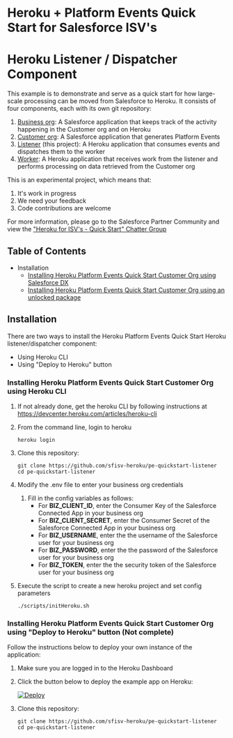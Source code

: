 # Heroku + Platform Events Quick Start for Salesforce ISV's
# Heroku Listener / Dispatcher Component

This example is to demonstrate and serve as a quick start for how large-scale processing can be moved from Salesforce to Heroku.  It consists of four components, each with its own git repository:

1. [Business org](https://github.com/sfisv-heroku/pe-quickstart-bizorg): A Salesforce application that keeps track of the activity happening in the Customer org and on Heroku
1. [Customer org](https://github.com/sfisv-heroku/pe-quickstart-custorg): A Salesforce application that generates Platform Events
1. [Listener](https://github.com/sfisv-heroku/pe-quickstart-listener) (this project): A Heroku application that consumes events and dispatches them to the worker
1. [Worker](https://github.com/sfisv-heroku/pe-quickstart-worker): A Heroku application that receives work from the listener and performs processing on data retrieved from the Customer org

This is an experimental project, which means that:

1. It's work in progress
1. We need your feedback
1. Code contributions are welcome

For more information, please go to the Salesforce Partner Community and view the ["Heroku for ISV's - Quick Start" Chatter Group](https://sfdc.co/herokuisvquickstart "https://sfdc.co/herokuisvquickstart")

## Table of Contents

*   Installation
    *   [Installing Heroku Platform Events Quick Start Customer Org using Salesforce DX](#installing-heroku-pe-quickstart-custorg-using-salesforce-dx)
    *   [Installing Heroku Platform Events Quick Start Customer Org using an unlocked package](#installing-pe-quickstart-custorg-using-an-unlocked-package)

## Installation

There are two ways to install the Heroku Platform Events Quick Start Heroku listener/dispatcher component:

*   Using Heroku CLI
*   Using "Deploy to Heroku" button

### Installing Heroku Platform Events Quick Start Customer Org using Heroku CLI

1.  If not already done, get the heroku CLI by following instructions at https://devcenter.heroku.com/articles/heroku-cli

1.  From the command line, login to heroku
    ```
    heroku login
    ```

1.  Clone this repository:

    ```
    git clone https://github.com/sfisv-heroku/pe-quickstart-listener
    cd pe-quickstart-listener
    ```

1.  Modify the .env file to enter your business org credentials
    1. Fill in the config variables as follows:
        - For **BIZ_CLIENT_ID**, enter the Consumer Key of the Salesforce Connected App in your business org
        - For **BIZ_CLIENT_SECRET**, enter the Consumer Secret of the Salesforce Connected App in your business org
        - For **BIZ_USERNAME**, enter the the username of the Salesforce user for your business org
        - For **BIZ_PASSWORD**, enter the the password of the Salesforce user for your business org
        - For **BIZ_TOKEN**, enter the the security token of the Salesforce user for your business org

1.  Execute the script to create a new heroku project and set config parameters
    ```
    ./scripts/initHeroku.sh
    ```


### Installing Heroku Platform Events Quick Start Customer Org using "Deploy to Heroku" button (Not complete)

Follow the instructions below to deploy your own instance of the application:

1. Make sure you are logged in to the Heroku Dashboard
1. Click the button below to deploy the example app on Heroku:

    [![Deploy](https://www.herokucdn.com/deploy/button.png)](https://heroku.com/deploy)

1.  Clone this repository:

    ```
    git clone https://github.com/sfisv-heroku/pe-quickstart-listener
    cd pe-quickstart-listener
    ```
